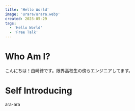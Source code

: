 ```yaml
---
title: 'Hello World'
image: 'urara/urara.webp'
created: 2023-05-29
tags:
  - 'Hello World'
  - 'Free Talk'
---
```


# Who Am I?

こんにちは！由崎律です。限界高校生の傍らエンジニアしてます。

# Self Introducing

ara-ara

